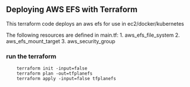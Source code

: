 ## Deploying AWS EFS with Terraform
This terraform code deploys an aws efs for use in ec2/docker/kubernetes

The following resources are defined in main.tf:
    1. aws_efs_file_system
    2. aws_efs_mount_target
    3. aws_security_group
    
    
### run the terraform

``` 
    terraform init -input=false 
    terraform plan -out=tfplanefs 
    terraform apply -input=false tfplanefs 
```
